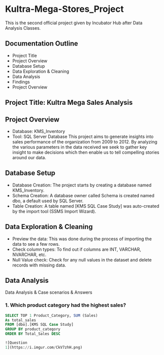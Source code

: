 # Kultra-Mega-Stores_Project
This is the second official project given by Incubator Hub after Data Analysis Classes.

## Documentation Outline
 - Project Title
 - Project Overview
 - Database Setup
 - Data Exploration & Cleaning
 - Data Analysis
 - Findings
 - Project Overview
   
## Project Title: Kultra Mega Sales Analysis
## Project Overview
   - Database: KMS_Inventory
   - Tool: SQL Server Database
This project aims to generate insights into sales performance of the organization from 2009 to 2012. By analyzing the various parameters in the data received we seek to gather key insight to make decisions which then enable us to tell compelling stories around our data.

## Database Setup
 - Database Creation: The project starts by creating a database named KMS_Inventory.
 - Schema Creation: A database owner called Schema is created named dbo, a default used by SQL Server.
 - Table Creation: A table named [KMS SQL Case Study] was auto-created by the import tool (SSMS Import Wizard).

## Data Exploration & Cleaning
 - Preview the data: This was done during the process of importing the data to see a few rows.
 - Check column types: To find out if columns are INT, VARCHAR, NVARCHAR, etc.
 - Null Value check: Check for any null values in the dataset and delete records with missing data.

## Data Analysis
Data Analysis & Case scenarios & Answers
   ### 1. Which product category had the highest sales?
``` SQL
SELECT TOP 1 Product_Category, SUM (Sales)
As total_sales
FROM [dbo].[KMS SQL Case Study]
GROUP BY product_category
ORDER BY Total_Sales DESC

![Question
1](https://i.imgur.com/CkV7zhH.png)


